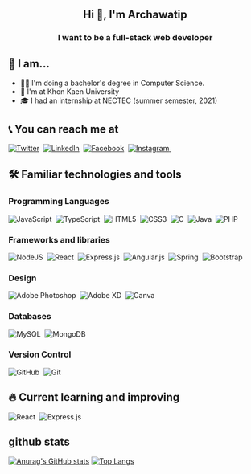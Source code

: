 <h2 align="center">Hi 👋, I'm Archawatip</h2>
<h3 align="center">I want to be a full-stack web developer </h3>




## 👦 I am...
* 👨‍🎓 I'm doing a bachelor's degree in Computer Science.
* 🏫 I'm at Khon Kaen University
* 🎓 I had an internship at NECTEC (summer semester, 2021)

## 📞 You can reach me at 
<a href="https://twitter.com/fhonearchawatip" target="blank"><img alt="Twitter" src="https://img.shields.io/badge/twitter-%231DA1F2.svg?style=for-the-badge&logo=Twitter&logoColor=white"/></a>&nbsp;
<a href="https://www.linkedin.com/in/archawatip/" target="blank"><img alt="LinkedIn" src="https://img.shields.io/badge/linkedin-%230077B5.svg?style=for-the-badge&logo=linkedin&logoColor=white"/></a>&nbsp;
<a href="https://fb.com/callmesandiaz" target="blank"><img alt="Facebook" src="https://img.shields.io/badge/Facebook-%231877F2.svg?style=for-the-badge&logo=Facebook&logoColor=white"/></a>&nbsp;
<a href="https://instagram.com/_archawa" target="blank"><img alt="Instagram" src="https://img.shields.io/badge/instagram-%23E4405F.svg?style=for-the-badge&logo=Instagram&logoColor=white"/>
</a>&nbsp;



## 🛠  Familiar technologies and tools
### Programming Languages
<img alt="JavaScript" src="https://img.shields.io/badge/javascript-%23323330.svg?style=for-the-badge&logo=javascript&logoColor=%23F7DF1E"/>&nbsp;
<img alt="TypeScript" src="https://img.shields.io/badge/typescript-%23007ACC.svg?style=for-the-badge&logo=typescript&logoColor=white"/>&nbsp;
<img alt="HTML5" src="https://img.shields.io/badge/html5-%23E34F26.svg?style=for-the-badge&logo=html5&logoColor=white"/>&nbsp;
<img alt="CSS3" src="https://img.shields.io/badge/css3-%231572B6.svg?style=for-the-badge&logo=css3&logoColor=white"/>&nbsp;
<img alt="C" src="https://img.shields.io/badge/c-%2300599C.svg?style=for-the-badge&logo=c&logoColor=white"/>&nbsp;
<img alt="Java" src="https://img.shields.io/badge/java-%23ED8B00.svg?style=for-the-badge&logo=java&logoColor=white"/>&nbsp;
<img alt="PHP" src="https://img.shields.io/badge/php-%23777BB4.svg?style=for-the-badge&logo=php&logoColor=white"/>
###  Frameworks and libraries
<img alt="NodeJS" src="https://img.shields.io/badge/node.js-%2343853D.svg?style=for-the-badge&logo=node-dot-js&logoColor=white"/>&nbsp;
<img alt="React" src="https://img.shields.io/badge/react-%2320232a.svg?style=for-the-badge&logo=react&logoColor=%2361DAFB"/>&nbsp;
<img alt="Express.js" src="https://img.shields.io/badge/express.js-%23404d59.svg?style=for-the-badge&logo=express&logoColor=%2361DAFB"/>&nbsp;
<img alt="Angular.js" src="https://img.shields.io/badge/angular.js-%23E23237.svg?style=for-the-badge&logo=angularjs&logoColor=white"/>&nbsp;
<img alt="Spring" src="https://img.shields.io/badge/spring-%236DB33F.svg?style=for-the-badge&logo=spring&logoColor=white"/>&nbsp;
<img alt="Bootstrap" src="https://img.shields.io/badge/bootstrap-%23563D7C.svg?style=for-the-badge&logo=bootstrap&logoColor=white"/>&nbsp;
### Design
<img alt="Adobe Photoshop" src="https://img.shields.io/badge/adobephotoshop-%2331A8FF.svg?style=for-the-badge&logo=adobephotoshop&logoColor=white"/>&nbsp;
<img alt="Adobe XD" src="https://img.shields.io/badge/adobexd-%23FF26BE.svg?style=for-the-badge&logo=adobexd&logoColor=white"/>&nbsp;
<img alt="Canva" src="https://img.shields.io/badge/Canva-%2300C4CC.svg?style=for-the-badge&logo=Canva&logoColor=white"/>&nbsp;
### Databases
<img alt="MySQL" src="https://img.shields.io/badge/mysql-%2300f.svg?style=for-the-badge&logo=mysql&logoColor=white"/>&nbsp;
<img alt="MongoDB" src ="https://img.shields.io/badge/MongoDB-%234ea94b.svg?style=for-the-badge&logo=mongodb&logoColor=white"/>&nbsp;
### Version Control
<img alt="GitHub" src="https://img.shields.io/badge/github-%23121011.svg?style=for-the-badge&logo=github&logoColor=white"/>&nbsp;
<img alt="Git" src="https://img.shields.io/badge/git-%23F05033.svg?style=for-the-badge&logo=git&logoColor=white"/>
## 🔥 Current learning and improving
<img alt="React" src="https://img.shields.io/badge/react-%2320232a.svg?style=for-the-badge&logo=react&logoColor=%2361DAFB"/>&nbsp;
<img alt="Express.js" src="https://img.shields.io/badge/express.js-%23404d59.svg?style=for-the-badge&logo=express&logoColor=%2361DAFB"/>&nbsp;


## github stats
[![Anurag's GitHub stats](https://github-readme-stats.vercel.app/api?username=archawatip)](https://github.com/anuraghazra/github-readme-stats)
[![Top Langs](https://github-readme-stats.vercel.app/api/top-langs/?username=archawatip&layout=compact)](https://github.com/anuraghazra/github-readme-stats)
